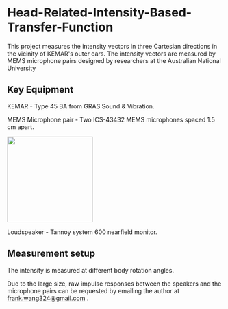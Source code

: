 # Head-Related-Intensity-Based-Transfer-Function

This project measures the intensity vectors in three Cartesian directions in the vicinity of KEMAR's outer ears. The intensity vectors are measured by MEMS microphone pairs designed by researchers at the Australian National University

## Key Equipment

KEMAR - Type 45 BA from GRAS Sound & Vibration.

MEMS Microphone pair - Two ICS-43432 MEMS microphones spaced 1.5 cm apart. 

<img src="https://github.com/FJWang01/Head-Related-Intensity-Based-Transfer-Function/assets/123141141/0bedb1cb-8495-4c09-9b5a-8f4769235264" width="200">

Loudspeaker - Tannoy system 600 nearfield monitor. 

## Measurement setup 

The intensity is measured at different body rotation angles. 

Due to the large size, raw impulse responses between the speakers and the microphone pairs can be requested by emailing the author at frank.wang324@gmail.com . 
